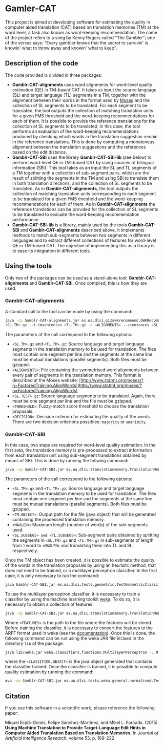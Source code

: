 # Gamler-CAT

This project is aimed at developing software for estimating the quality in computer aided translation (CAT) based on translation memories (TM) at the word level, a task also known as word-keeping recommendation. The name of the project refers to a song by Kenny Rogers called "The Gambler"; one of the verses says: "Every gambler knows that the secret to survivin' is knowin' what to throw away and knowin' what to keep". 

## Description of the code

The code provided is divided in three packages:
* **Gamblr-CAT-alignments** uses word alignments for word-level quality estimation (QE) in TM-based CAT. It takes as input the source language (SL) and target language (TL) segments in a TM, together with the alignment between their words in the format used by [Moses](http://www.statmt.org/moses/?n=FactoredTraining.AlignWords) and the collection of SL segments to be translated. For each segment to be translated, the tool outputs the collection of matching translation units for a given FMS threshold and the word-keeping recommendations for each of them. It is possible to provide the reference translations for the collection of SL segments to be translated; in this case, the tool performs an evaluation of the word-keeping recommendations produced by checking which words in the translation suggestion remain in the reference translations. This is done by computing a monotonous alignment between the translation suggestions and the references based on the edit distance.
* **Gamblr-CAT-SBI** uses the library **Gamblr-CAT-SBI-lib** (see below) to perform word-level QE in TM-based CAT by using sources of bilingual information (SBI). This tool takes as an input the SL and TL segments of a TM together with a collection of sub-segment pairs, which are the result of splitting the segments in the TM and using SBI to translate them in both translation directions, and the collection of SL segments to be translated. As in **Gamblr-CAT-alignments**, the tool outputs the collection of matching translation units corresponding to each segment to be translated for a given FMS threshold and the word-keeping recommendations for each of them. As in **Gamblr-CAT-alignments** the reference translations can be provided for the collection of SL segments to be translated to evaluate the word-keeping recommendation performance.
* **Gamblr-CAT-SBI-lib** is a library, mainly used by the tools **Gamblr-CAT-SBI** and **Gamblr-CAT-alignments** described above. It implements methods to match sub-segments between two segments in different languages and to extract different collections of features for word-level QE in TM-based CAT. The objective of implementing this as a library is to ease its integration in different tools.
 
## Using the tools

Only two of the packages can be used as a stand-alone tool: **Gamblr-CAT-alignments** and **Gamblr-CAT-SBI**. Once compiled, this is how they are used:

### Gamblr-CAT-alignments

A standard call to the tool can be made by using the command:
```bash
java -cp Gamblr-CAT-alignments.jar es.ua.dlsi.gizawkrecommend.GWKRecommend --s-tmsentences 
<SL.TM>.gz --t-tmsentences <TL.TM>.gz -a <ALIGNMENTS> --ssentences <SL.TEST>.gz -c <THRESHOLD> --decision <DECISION>
```
The parameters of the call correspond to the following options:
* `<SL.TM>.gz` and `<TL.TM>.gz`: Source language and target language segments in the translation memory to be used for translation. The files must contain one segment per line and the segments at the same line must be mutual translations (parallel segments). Both files must be gzipped.
* `<ALIGNMENTS>`: File containing the symmetrised word alignments between every pair of segments in the translation memory. This format is described at the Moses website: [http://www.statmt.org/moses/?n=FactoredTraining.AlignWords](http://www.statmt.org/moses/?n=FactoredTraining.AlignWords).
* `<SL.TEST>.gz`: Source language segments to be translated. Again, there must be one segment per line and the file must be gzipped.
* `<THRESHOLD>`: Fuzzy-match score threshold to choose the translation proposals.
* `<DECISION>`: Decision criterion for estimating the quality of the words. There are two decision criterions possiblee: `majority` or `unanimity`.

### Gamblr-CAT-SBI

In this case, two steps are required for word-level quality estimation. In the first setp, the translation memory is pre-processed to extract information from each translation unit using sub-segment translations obtained by means of SBI. This is done by running the follwing command:

```bash
java -cp Gamblr-CAT-SBI.jar es.ua.dlsi.translationmemory.TranslationMemory -a g --tm-source <SL.TM>.gz --tm-target <TL.TM>.gz --tm-path <TM.OBJECT> -m <MAXLEN> --seg-source <SL.SUBSEGS> --seg-target <TL.SUBSEGS>
```
The parameters of the call correspond to the following options:
* `<SL.TM>.gz` and `<TL.TM>.gz`: Source language and target language segments in the translation memory to be used for translation. The files must contain one segment per line and the segments at the same line must be mutual translations (parallel segments). Both files must be gzipped.
* `<TM.OBJECT>`: Output path for the file (java object) that will be generated containing the processed translation memory.
* `<MAXLEN>`: Maximum length (number of words) of the sub-segments used.
* `<SL.SUBSEGS> and <TL.SUBSEGS>`: Sub-segment pairs obtained by splitting the segments in `<SL.TM>.gz` and `<TL.TM>.gz` in sub-segments of length from 1 word to `<MAXLEN>` and translating them into TL and SL, respectively.

Once the TM object has been created, it is possible to estimate the quality of the words in the translation proposals by using an heurisitc method, that does not need to be trained, or a multilayer perceptron classifier. In the first case, it is only necessary to run the command:
```bash
java Gamblr-CAT-SBI.jar es.ua.dlsi.tests.geometric.TestGeometricClassifier --test-source <SL.TEST>.gz -t <THRESHOLD>  --tm-path <TM.OBJECT> --max-segment-len <MAXLEN>
```

To use the multilayer perceptron classifier, it is necessary to train a classifier by using the machine learning toolkit [weka](http://www.cs.waikato.ac.nz/ml/weka/). To do so, it is necessary to obtain a collection of features:
```bash
java -cp Gamblr-CAT-SBI.jar es.ua.dlsi.translationmemory.TranslationMemory -a f --feat-type source-target --provide-fms-editdistance --discard-words-noevidence --tm-path <TM.OBJECT> -t <THRESHOLD> -m <MAXLEN> -o <FEATURES>
```
Where `<FEATURES>` is the path to the file where the features will be stored. Before training the classifier, it is necessary to convert the features to the ARFF format used in weka (see the [documentation](http://www.cs.waikato.ac.nz/ml/weka/arff.html)). Once this is done, the following command can be run using the weka JAR file inclued in the directory `lib` of the package:
```bash
java lib/weka.jar weka.classifiers.functions.MultilayerPerceptron -L 0.4 -M 0.1 -N 0 -V 10 -S 0 -E 10 -H i -C -I -D -t <FEATURES>.arff -d <CLASSIFIER.OBJECT>
```
where the `<CLASSIFIER.OBJECT>` is the java object generated that contains the classifier trained. Once the classifier is trained, it is possible to compute quality estimation by running the command:
```bash
ava -cp Gamblr-CAT-SBI.jar es.ua.dlsi.tests.weka.general.normalised.TestPerceptronClassifierGeometricStyleWekaPerceptronOnlyPosWithQuantitativeInfo --test-source <SL.TEST> -t <THRESHOLD> --model <CLASSIFIER.OBJECT> --tm-path <TM.OBJECT> --max-segment-len <MAXLEN>
```

## Citation

If you use this software in a scientific work, please reference the following paper:

Miquel Esplà-Gomis, Felipe Sánchez-Martínez, and Mikel L. Forcada. (2015). **Using Machine Translation to Provide Target-Language Edit Hints in Computer Aided Translation Based on Translation Memories**. In *Journal of Artificial Intelligence Research*, volume 53, p. 169–222.
